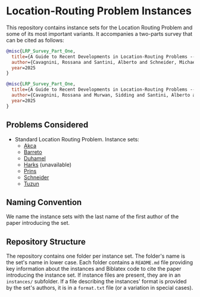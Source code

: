# Location-Routing Problem Instances

This repository contains instance sets for the Location Routing Problem and some of its most important variants.
It accompanies a two-parts survey that can be cited as follows:

```bib
@misc{LRP_Survey_Part_One,
  title={A Guide to Recent Developments in Location-Routing Problems --- Deterministic, single-echelon, single-objective, single-period problems},
  author={Cavagnini, Rossana and Santini, Alberto and Schneider, Michael},
  year=2025
}

@misc{LRP_Survey_Part_One,
  title={A Guide to Recent Developments in Location-Routing Problems --- Multi-echelon and multi-period problems},
  author={Cavagnini, Rossana and Murwan, Sidding and Santini, Alberto and Schneider, Michael},
  year=2025
}
```

## Problems Considered

* Standard Location Routing Problem. Instance sets:
  * [Akca](akca/)
  * [Barreto](barreto/)
  * [Duhamel](duhamel/)
  * [Harks](harks/) (unavailable)
  * [Prins](prins/)
  * [Schneider](schneider/)
  * [Tuzun](tuzun/)

## Naming Convention

We name the instance sets with the last name of the first author of the paper introducing the set.

## Repository Structure

The repository contains one folder per instance set.
The folder's name is the set's name in lower case.
Each folder contains a `README.md` file providing key information about the instances and Biblatex code to cite the paper introducing the instance set.
If instance files are present, they are in an `instances/` subfolder.
If a file describing the instances' format is provided by the set's authors, it is in a `format.txt` file (or a variation in special cases).
